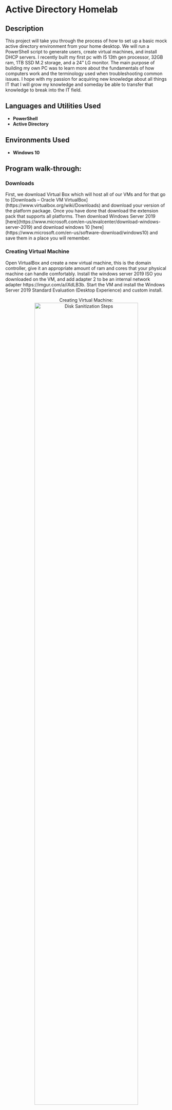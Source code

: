 # <h1>Active Directory Homelab</h1>


<h2>Description</h2>
This project will take you through the process of how to set up a basic mock active directory environment from your home desktop. We will run a PowerShell script to generate users, create virtual machines, and install DHCP servers. I recently built my first pc with I5 13th gen processor, 32GB ram, 1TB SSD M.2 storage, and a 24” LG monitor. The main purpose of building my own PC was to learn more about the fundamentals of how computers work and the terminology used when troubleshooting common issues. I hope with my passion for acquiring new knowledge about all things IT that I will grow my knowledge and someday be able to transfer that knowledge to break into the IT field.
<br />


<h2>Languages and Utilities Used</h2>

- <b>PowerShell</b> 
- <b>Active Directory</b>

<h2>Environments Used </h2>

- <b>Windows 10</b> 

<h2>Program walk-through:</h2>

<h3>Downloads</h3>
First, we download Virtual Box which will host all of our VMs and for that go to [Downloads – Oracle VM VirtualBox](https://www.virtualbox.org/wiki/Downloads) and download your version of the platform package. Once you have done that download the extension pack that supports all platforms. Then download Windows Server 2019 [here](https://www.microsoft.com/en-us/evalcenter/download-windows-server-2019) and download windows 10 [here](https://www.microsoft.com/en-us/software-download/windows10) and save them in a place you will remember.

<h3>Creating Virtual Machine </h3>
Open VirtualBox and create a new virtual machine, this is the domain controller, give it an appropriate amount of ram and cores that your physical machine can handle comfortably. Install the windows server 2019 ISO you downloaded on the VM, and add adapter 2 to be an internal network adapter https://imgur.com/a/iXdLB3b. Start the VM and install the Windows Server 2019 Standard Evaluation (Desktop Experience) and custom install.

<p align="center">
Creating Virtual Machine: <br/>
<img src="https://i.imgur.com/387PP6t.png" height="80%" width="80%" alt="Disk Sanitization Steps"/>

<h3>Configure Adapter Ports</h3>
Once in we will configure your adapter ports one is going to be an external adapter connected to your home Wifi the other is going to be an internal port for the network. Rename them to make it easy to differentiate and assign IP address 172.16.0.1 Subnet Mask 255.255.255.0 Gateway empty DNS 127.0.0.1 or loopback address. The external adapter will get its own IP address through DHCP (Dynamic Host Configuration Protocol).

<p align="center">
Internet adapter and Internal adapter: <br/>
<img src="https://i.imgur.com/KN3rSBu.png" height="80%" width="80%" alt="Disk Sanitization Steps"/>
 
<h3>Install Active Directory Domain</h3>
Open the server manager and we will install the active directory in “add roles and features” and install. Then promote a new domain and name it mydomain.com This will restart the computer you should see MYDOMAIN\Administrator when logging back in. 

<p align="center">
Active Directory Configuration: <br/>
<img src="https://i.imgur.com/9wZtQnd.png" height="80%" width="80%" alt="Disk Sanitization Steps"/>
 
<h3>Build Admin Account </h3>
Once logged back in navigate to Active Directory Users and computers and into Mydomain and add a new admin organizational unit. Next, we create an admin account for you. We now have to actually make it an admin account and to do that we add an object name in properties. 

<h3>Install RAS/NAT</h3>
Install remote Access in the server manager and install. After it installs in routing and remote features check NAT then proceed it's likely you will not see the correct screen displaying both your adapters to fix press cancel and repeat the steps. 

<p align="center">
NAT Internet Connection: <br/>
<img src="https://i.imgur.com/6wDCfGK.png" height="80%" width="80%" alt="Disk Sanitization Steps"/>

<h3>Install DHCP server</h3>
Add the DHCP role and in it, we will set up the scope. Add a new scope to IPv4 and IPv6 and configure to have the internal NIC be the router for the client. 

<h3>Add users through the script in PowerShell</h3>
We will add a script with 1,000 randomly generated users and add you. In this script we have a line creating each user, setting the passwords for each user, hashing user passwords, adding organizational unit for users, and giving usernames. 

<p align="center">
Users Script: <br/>
<img src="https://i.imgur.com/19QSkkd.png" height="80%" width="80%" alt="Disk Sanitization Steps"/>

<h3>Create windows client </h3>
Create a new VM for the windows client where you will install the windows 10 iso and add an internal network adapter. Then join the domain now you should be able to access the internet, ping the domain controller, log into the computer with any of the users in the domain, and your client should appear on the domain controllers lease list. 


<!--
 ```diff
- text in red
+ text in green
! text in orange
# text in gray
@@ text in purple (and bold)@@
```
--!>
